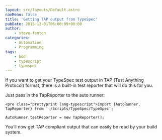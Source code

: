 ```yaml
---
layout: src/layouts/Default.astro
navMenu: false
title: 'Getting TAP output from TypeSpec'
pubDate: 2015-12-01T06:00:09+00:00
author:
    - steve-fenton
categories:
    - Automation
    - Programming
tags:
    - bdd
    - typescript
    - typespec
---
```


If you want to get your TypeSpec test output in TAP (Test Anything Protocol) format, there is a built-in test reporter that will do this for you.

Just pass in the TapReporter to the auto runner:

```
<pre class="prettyprint lang-typescript">import {AutoRunner, TapReporter} from './Scripts/TypeSpec/TypeSpec';

AutoRunner.testReporter = new TapReporter();
```

You’ll now get TAP compliant output that can easily be read by your build system.